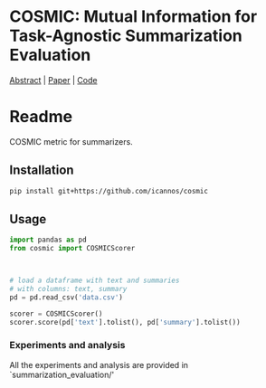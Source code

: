 
COSMIC: Mutual Information for Task-Agnostic Summarization Evaluation
=================================================================

[Abstract](https://arxiv.org/abs/2402.19457) | [Paper](https://arxiv.org/abs/2402.19457) | [Code](https://github.com/icannos/cosmic)


# Readme 

COSMIC metric for summarizers. 

## Installation

```bash
pip install git+https://github.com/icannos/cosmic
````

## Usage

```python
import pandas as pd
from cosmic import COSMICScorer



# load a dataframe with text and summaries
# with columns: text, summary
pd = pd.read_csv('data.csv') 

scorer = COSMICScorer()
scorer.score(pd['text'].tolist(), pd['summary'].tolist())
```

### Experiments and analysis

All the experiments and analysis are provided in `summarization_evaluation/'
